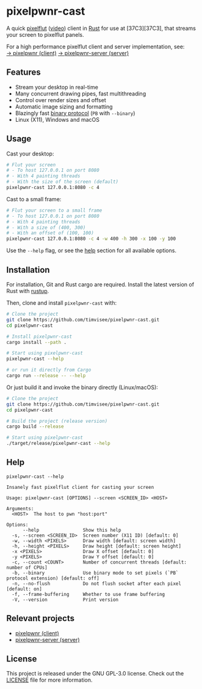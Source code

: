 # pixelpwnr-cast

A quick [pixelflut][pixelflut] ([video][pixelflut-video]) client in
[Rust][rust] for use at [37C3][37C3], that streams your screen to pixelflut panels.

For a high performance pixelflut client and server implementation, see:  
[→ pixelpwnr (client)][pixelpwnr]
[→ pixelpwnr-server (server)][pixelpwnr-server]

## Features

* Stream your desktop in real-time
* Many concurrent drawing pipes, fast multithreading
* Control over render sizes and offset
* Automatic image sizing and formatting
* Blazingly fast [binary protocol](https://github.com/timvisee/pixelpwnr-server#the-binary-px-command) (`PB` with `--binary`)
* Linux (X11), Windows and macOS

## Usage

Cast your desktop:
```bash
# Flut your screen
# - To host 127.0.0.1 on port 8080
# - With 4 painting threads
# - With the size of the screen (default)
pixelpwnr-cast 127.0.0.1:8080 -c 4
```

Cast to a small frame:
```bash
# Flut your screen to a small frame
# - To host 127.0.0.1 on port 8080
# - With 4 painting threads
# - With a size of (400, 300)
# - With an offset of (100, 100)
pixelpwnr-cast 127.0.0.1:8080 -c 4 -w 400 -h 300 -x 100 -y 100
```

Use the `--help` flag, or see the [help](#help) section for all available
options.

## Installation

For installation, Git and Rust cargo are required.
Install the latest version of Rust with [rustup][rustup].

Then, clone and install `pixelpwnr-cast` with:

```bash
# Clone the project
git clone https://github.com/timvisee/pixelpwnr-cast.git
cd pixelpwnr-cast

# Install pixelpwnr-cast
cargo install --path .

# Start using pixelpwnr-cast
pixelpwnr-cast --help

# or run it directly from Cargo
cargo run --release -- --help
```

Or just build it and invoke the binary directly (Linux/macOS):

```bash
# Clone the project
git clone https://github.com/timvisee/pixelpwnr-cast.git
cd pixelpwnr-cast

# Build the project (release version)
cargo build --release

# Start using pixelpwnr-cast
./target/release/pixelpwnr-cast --help
```

## Help

```text
pixelpwnr-cast --help

Insanely fast pixelflut client for casting your screen

Usage: pixelpwnr-cast [OPTIONS] --screen <SCREEN_ID> <HOST>

Arguments:
  <HOST>  The host to pwn "host:port"

Options:
      --help                Show this help
  -s, --screen <SCREEN_ID>  Screen number (X11 ID) [default: 0]
  -w, --width <PIXELS>      Draw width [default: screen width]
  -h, --height <PIXELS>     Draw height [default: screen height]
  -x <PIXELS>               Draw X offset [default: 0]
  -y <PIXELS>               Draw Y offset [default: 0]
  -c, --count <COUNT>       Number of concurrent threads [default: number of CPUs]
  -b, --binary              Use binary mode to set pixels (`PB` protocol extension) [default: off]
  -n, --no-flush            Do not flush socket after each pixel [default: on]
  -f, --frame-buffering     Whether to use frame buffering
  -V, --version             Print version
```

## Relevant projects

* [pixelpwnr (client)][pixelpwnr]
* [pixelpwnr-server (server)][pixelpwnr-server]

## License

This project is released under the GNU GPL-3.0 license.
Check out the [LICENSE](LICENSE) file for more information.


[34C3]: https://events.ccc.de/congress/2023/infos/startpage.html
[pixelflut]: https://cccgoe.de/wiki/Pixelflut
[pixelflut-video]: https://vimeo.com/92827556/
[pixelpwnr]: https://github.com/timvisee/pixelpwnr
[pixelpwnr-server]: https://github.com/timvisee/pixelpwnr-server
[rust]: https://www.rust-lang.org/
[rustup]: https://rustup.rs/
